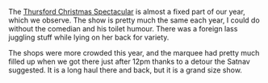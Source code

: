 The [Thursford Christmas Spectacular](https://www.thursford.com/christmas-spectacular/) is almost a fixed
part of our year, which we observe. The show is pretty much the
same each year, I could do without the comedian and his toilet
humour. There was a foreign lass juggling stuff while lying on
her back for variety.

The shops were more crowded this year, and the marquee had pretty
much filled up when we got there just after 12pm thanks to a
detour the Satnav suggested. It is a long haul there and back,
but it is a grand size show.
